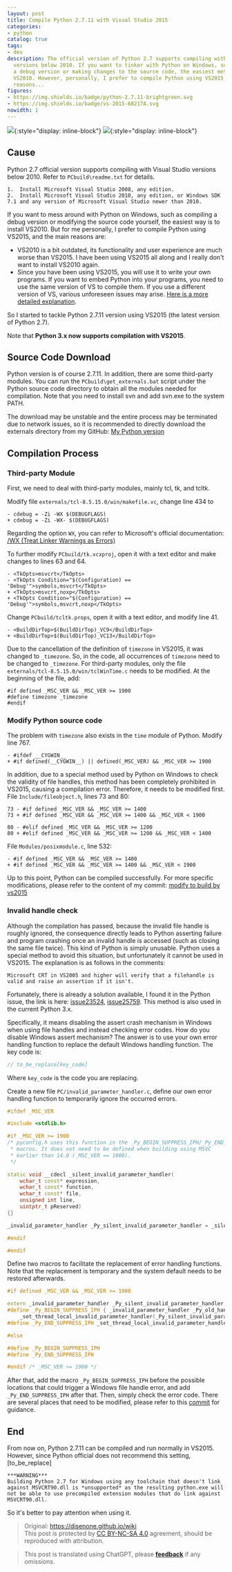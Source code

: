 ```yaml
---
layout: post
title: Compile Python 2.7.11 with Visual Studio 2015
categories:
- python
catalog: true
tags:
- dev
description: The official version of Python 2.7 supports compiling with Visual Studio
  versions below 2010. If you want to tinker with Python on Windows, such as compiling
  a debug version or making changes to the source code, the easiest method is to install
  VS2010. However, personally, I prefer to compile Python using VS2015 for several
  reasons...
figures:
- https://img.shields.io/badge/python-2.7.11-brightgreen.svg
- https://img.shields.io/badge/vs-2015-68217A.svg
nowidth: 1
---
```



![](https://img.shields.io/badge/python-2.7.11-brightgreen.svg){:style="display: inline-block"}
![](https://img.shields.io/badge/vs-2015-68217A.svg){:style="display: inline-block"}

## Cause

Python 2.7 official version supports compiling with Visual Studio versions below 2010. Refer to `PCbuild\readme.txt` for details.


	1.  Install Microsoft Visual Studio 2008, any edition.
	2.  Install Microsoft Visual Studio 2010, any edition, or Windows SDK 7.1 and any version of Microsoft Visual Studio newer than 2010.


If you want to mess around with Python on Windows, such as compiling a debug version or modifying the source code yourself, the easiest way is to install VS2010.
But for me personally, I prefer to compile Python using VS2015, and the main reasons are:




- VS2010 is a bit outdated, its functionality and user experience are much worse than VS2015. I have been using VS2015 all along and I really don't want to install VS2010 again.
- Since you have been using VS2015, you will use it to write your own programs. If you want to embed Python into your programs, you need to use the same version of VS to compile them. If you use a different version of VS, various unforeseen issues may arise. [Here is a more detailed explanation](http://siomsystems.com/mixing-visual-studio-versions/).

So I started to tackle Python 2.7.11 version using VS2015 (the latest version of Python 2.7).

Note that **Python 3.x now supports compilation with VS2015**.

## Source Code Download

Python version is of course 2.7.11. In addition, there are some third-party modules. You can run the `PCbuild\get_externals.bat` script under the Python source code directory to obtain all the modules needed for compilation. Note that you need to install svn and add svn.exe to the system PATH.

The download may be unstable and the entire process may be terminated due to network issues, so it is recommended to directly download the externals directory from my GitHub: [My Python version](https://github.com/disenone/wpython-2.7.11/tree/e13f43a3b72ae2bdf4d2950c6364750ae668cbf4/externals)

## Compilation Process

### Third-party Module

First, we need to deal with third-party modules, mainly tcl, tk, and tcltk.

Modify file `externals/tcl-8.5.15.0/win/makefile.vc`, change line 434 to

	- cdebug = -Zi -WX $(DEBUGFLAGS)
	+ cdebug = -Zi -WX- $(DEBUGFLAGS)

Regarding the option `WX`, you can refer to Microsoft's official documentation: [/WX (Treat Linker Warnings as Errors)](https://msdn.microsoft.com/en-us/library/ms235592.aspx)

To further modify `PCbuild/tk.vcxproj`, open it with a text editor and make changes to lines 63 and 64.

	- <TkOpts>msvcrt</TkOpts>
	- <TkOpts Condition="$(Configuration) == 'Debug'">symbols,msvcrt</TkOpts>
	+ <TkOpts>msvcrt,noxp</TkOpts>
	+ <TkOpts Condition="$(Configuration) == 'Debug'">symbols,msvcrt,noxp</TkOpts>

Change `PCbuild/tcltk.props`, open it with a text editor, and modify line 41.

	- <BuildDirTop>$(BuildDirTop)_VC9</BuildDirTop>
	+ <BuildDirTop>$(BuildDirTop)_VC13</BuildDirTop>

Due to the cancellation of the definition of `timezone` in VS2015, it was changed to `_timezone`. So, in the code, all occurrences of `timezone` need to be changed to `_timezone`. For third-party modules, only the file `externals/tcl-8.5.15.0/win/tclWinTime.c` needs to be modified. At the beginning of the file, add:

	#if defined _MSC_VER && _MSC_VER >= 1900
	#define timezone _timezone
	#endif

### Modify Python source code

The problem with `timezone` also exists in the `time` module of Python. Modify line 767.

	- #ifdef __CYGWIN__
	+ #if defined(__CYGWIN__) || defined(_MSC_VER) && _MSC_VER >= 1900

In addition, due to a special method used by Python on Windows to check the validity of file handles, this method has been completely prohibited in VS2015, causing a compilation error. Therefore, it needs to be modified first. File `Include/fileobject.h`, lines 73 and 80:

	73 - #if defined _MSC_VER && _MSC_VER >= 1400
	73 + #if defined _MSC_VER && _MSC_VER >= 1400 && _MSC_VER < 1900

	80 - #elif defined _MSC_VER && _MSC_VER >= 1200
	80 + #elif defined _MSC_VER && _MSC_VER >= 1200 && _MSC_VER < 1400

File `Modules/posixmodule.c`, line 532:

	- #if defined _MSC_VER && _MSC_VER >= 1400
	+ #if defined _MSC_VER && _MSC_VER >= 1400 && _MSC_VER < 1900

Up to this point, Python can be compiled successfully. For more specific modifications, please refer to the content of my commit: [modify to build by vs2015](https://github.com/disenone/wpython-2.7.11/commit/4037e2d806518dbf06ffb8ee5c46f419ef8d7edf)


### Invalid handle check

Although the compilation has passed, because the invalid file handle is roughly ignored, the consequence directly leads to Python asserting failure and program crashing once an invalid handle is accessed (such as closing the same file twice). This kind of Python is simply unusable. Python uses a special method to avoid this situation, but unfortunately it cannot be used in VS2015. The explanation is as follows in the comments:

	Microsoft CRT in VS2005 and higher will verify that a filehandle is valid and raise an assertion if it isn't.


Fortunately, there is already a solution available, I found it in the Python issue, the link is here: [issue23524](http://psf.upfronthosting.co.za/roundup/tracker/issue23524), [issue25759](http://psf.upfronthosting.co.za/roundup/tracker/issue25759). This method is also used in the current Python 3.x.


Specifically, it means disabling the assert crash mechanism in Windows when using file handles and instead checking error codes. How do you disable Windows assert mechanism? The answer is to use your own error handling function to replace the default Windows handling function. The key code is:

```cpp
// to_be_replace[key_code]
```

Where `key_code` is the code you are replacing.


Create a new file `PC/invalid_parameter_handler.c`, define our own error handling function to temporarily ignore the occurred errors.

```c++
#ifdef _MSC_VER

#include <stdlib.h>

#if _MSC_VER >= 1900
/* pyconfig.h uses this function in the _Py_BEGIN_SUPPRESS_IPH/_Py_END_SUPPRESS_IPH
 * macros. It does not need to be defined when building using MSVC
 * earlier than 14.0 (_MSC_VER == 1900).
 */

static void __cdecl _silent_invalid_parameter_handler(
    wchar_t const* expression,
    wchar_t const* function,
    wchar_t const* file,
    unsigned int line,
	uintptr_t pReserved) 
{}

_invalid_parameter_handler _Py_silent_invalid_parameter_handler = _silent_invalid_parameter_handler;

#endif

#endif
```

Define two macros to facilitate the replacement of error handling functions. Note that the replacement is temporary and the system default needs to be restored afterwards.

```c++
#if defined _MSC_VER && _MSC_VER >= 1900

extern _invalid_parameter_handler _Py_silent_invalid_parameter_handler;
#define _Py_BEGIN_SUPPRESS_IPH { _invalid_parameter_handler _Py_old_handler = \
    _set_thread_local_invalid_parameter_handler(_Py_silent_invalid_parameter_handler);
#define _Py_END_SUPPRESS_IPH _set_thread_local_invalid_parameter_handler(_Py_old_handler); }

#else

#define _Py_BEGIN_SUPPRESS_IPH
#define _Py_END_SUPPRESS_IPH

#endif /* _MSC_VER >= 1900 */
```

After that, add the macro `_Py_BEGIN_SUPPRESS_IPH` before the possible locations that could trigger a Windows file handle error, and add `_Py_END_SUPPRESS_IPH` after that. Then, simply check the error code. There are several places that need to be modified, please refer to this [commit](https://github.com/kovidgoyal/cpython/commit/a9ec814d466d3c0139d10b69666f88eed10e4940) for guidance.

## End

From now on, Python 2.7.11 can be compiled and run normally in VS2015. However, since Python official does not recommend this setting, [to_be_replace]

	***WARNING***
	Building Python 2.7 for Windows using any toolchain that doesn't link
	against MSVCRT90.dll is *unsupported* as the resulting python.exe will
	not be able to use precompiled extension modules that do link against
	MSVCRT90.dll.

So it's better to pay attention when using it.

> Original: <https://disenone.github.io/wiki>  
> This post is protected by [CC BY-NC-SA 4.0](https://creativecommons.org/licenses/by/4.0/deed.en) agreement, should be reproduced with attribution.


> This post is translated using ChatGPT, please [**feedback**](https://github.com/disenone/wiki/issues/new) if any omissions.
